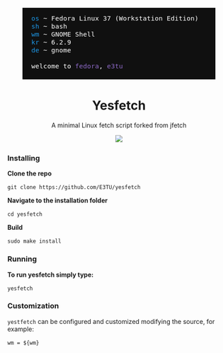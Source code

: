 <p align="center">
    <img src="https://github.com/E3TU/yesfetch/blob/master/screenshots/Screenshot%20from%202023-04-11%2023-55-06.png" />
</p>

<h1 align="center">Yesfetch</h1>
<p align="center">A minimal Linux fetch script forked from jfetch</p>

<p align="center">
<a href="./license"><img src="https://img.shields.io/github/license/Jimmysit0/jfetch?style=for-the-badge&logo=appveyor"></a>
</p>

### Installing

**Clone the repo**
```
git clone https://github.com/E3TU/yesfetch
```
**Navigate to the installation folder**
```
cd yesfetch
```
**Build**
```
sudo make install
```

### Running
**To run yesfetch simply type:**
```
yesfetch
```

### Customization
`yestfetch` can be configured and customized modifying the source, for example:
```
wm = ${wm}
```

